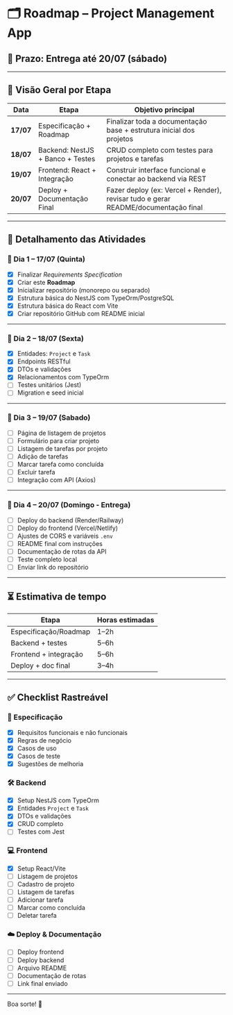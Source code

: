 
# 🗂️ Roadmap – Project Management App

## 📆 Prazo: Entrega até 20/07 (sábado)

---

## 📍 Visão Geral por Etapa

| Data       | Etapa                                | Objetivo principal                                                                 |
|------------|--------------------------------------|-------------------------------------------------------------------------------------|
| **17/07**  | Especificação + Roadmap              | Finalizar toda a documentação base + estrutura inicial dos projetos                 |
| **18/07**  | Backend: NestJS + Banco + Testes     | CRUD completo com testes para projetos e tarefas                                   |
| **19/07**  | Frontend: React + Integração         | Construir interface funcional e conectar ao backend via REST                       |
| **20/07**  | Deploy + Documentação Final          | Fazer deploy (ex: Vercel + Render), revisar tudo e gerar README/documentação final |

---

## 🧩 Detalhamento das Atividades

### 🔹 Dia 1 – 17/07 (Quinta)
- [x] Finalizar *Requirements Specification*
- [x] Criar este **Roadmap**
- [x] Inicializar repositório (monorepo ou separado)
- [x] Estrutura básica do NestJS com TypeOrm/PostgreSQL
- [x] Estrutura básica do React com Vite
- [x] Criar repositório GitHub com README inicial

---

### 🔹 Dia 2 – 18/07 (Sexta)
- [x] Entidades: `Project` e `Task`
- [x] Endpoints RESTful
- [x] DTOs e validações
- [x] Relacionamentos com TypeOrm
- [ ] Testes unitários (Jest)
- [ ] Migration e seed inicial

---

### 🔹 Dia 3 – 19/07 (Sabado)
- [ ] Página de listagem de projetos
- [ ] Formulário para criar projeto
- [ ] Listagem de tarefas por projeto
- [ ] Adição de tarefas
- [ ] Marcar tarefa como concluída
- [ ] Excluir tarefa
- [ ] Integração com API (Axios)

---

### 🔹 Dia 4 – 20/07 (Domingo - Entrega)
- [ ] Deploy do backend (Render/Railway)
- [ ] Deploy do frontend (Vercel/Netlify)
- [ ] Ajustes de CORS e variáveis `.env`
- [ ] README final com instruções
- [ ] Documentação de rotas da API
- [ ] Teste completo local
- [ ] Enviar link do repositório

---

## ⏳ Estimativa de tempo

| Etapa                    | Horas estimadas |
|--------------------------|-----------------|
| Especificação/Roadmap    | 1–2h            |
| Backend + testes         | 5–6h            |
| Frontend + integração    | 5–6h            |
| Deploy + doc final       | 3–4h            |

---

## ✅ Checklist Rastreável

### 📄 Especificação
- [x] Requisitos funcionais e não funcionais
- [x] Regras de negócio
- [x] Casos de uso
- [x] Casos de teste
- [x] Sugestões de melhoria

### 🛠 Backend
- [x] Setup NestJS com TypeOrm
- [x] Entidades `Project` e `Task`
- [x] DTOs e validações
- [x] CRUD completo
- [ ] Testes com Jest

### 💻 Frontend
- [x] Setup React/Vite
- [ ] Listagem de projetos
- [ ] Cadastro de projeto
- [ ] Listagem de tarefas
- [ ] Adicionar tarefa
- [ ] Marcar como concluída
- [ ] Deletar tarefa

### ☁️ Deploy & Documentação
- [ ] Deploy frontend
- [ ] Deploy backend
- [ ] Arquivo README
- [ ] Documentação de rotas
- [ ] Link final enviado

---

Boa sorte! 🚀
